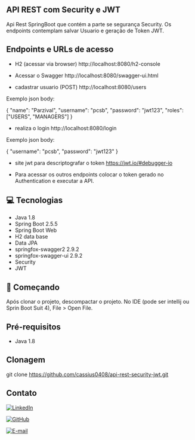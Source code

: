 
## API REST com Security e JWT 
Api Rest SpringBoot que contém a parte se segurança Security. Os endpoints contemplam salvar Usuario e geração de Token JWT.

## Endpoints e URLs de acesso

- H2 (acessar via browser)
http://localhost:8080/h2-console

- Acessar o Swagger
http://localhost:8080/swagger-ui.html

- cadastrar usuario (POST)
http://localhost:8080/users

Exemplo json body:

{
    "name": "Parzival",
    "username": "pcsb",
    "password": "jwt123",
    "roles": ["USERS", "MANAGERS"]
}

- realiza o login
http://localhost:8080/login

Exemplo json body:

{
    "username": "pcsb",
    "password": "jwt123"
}

- site jwt para descriptografar o token
https://jwt.io/#debugger-io


- Para acessar os outros endpoints colocar o token gerado no Authentication e executar a API. 

## 💻 Tecnologias

- Java 1.8
- Spring Boot 2.5.5
- Spring Boot Web
- H2 data base
- Data JPA
- springfox-swagger2 2.9.2
- springfox-swagger-ui 2.9.2
- Security
- JWT

## 🚀 Começando
Após clonar o projeto, descompactar o projeto.
No IDE (pode ser intellij ou Sprin Boot Suit 4), File > Open File. 


## Pré-requisitos
- Java 1.8

## Clonagem 
git clone https://github.com/cassius0408/api-rest-security-jwt.git


## Contato
[![LinkedIn](https://img.shields.io/badge/LinkedIn-0077B5?style=for-the-badge&logo=linkedin&logoColor=white)](https://www.linkedin.com/in/cassius-barbosa-80a97922/)

[![GitHub](https://img.shields.io/badge/GitHub-100000?style=for-the-badge&logo=github&logoColor=white)](https://github.com/cassius0408)

[![E-mail](https://img.shields.io/badge/-Email-000?style=for-the-badge&logo=microsoft-outlook&logoColor=007BFF)](cassius.barbosa@gmail.com)


